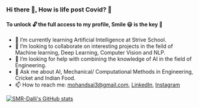 ### Hi there 👋, How is life post Covid? 🤔
#### To unlock 🔓 the full access to my profile, Smile 😃 is the key 🔑



- 🌱 I’m currently learning Artificial Intelligence at Strive School.
- 👯 I’m looking to collaborate on interesting projects in the feild of Machine learning, Deep Learning, Computer Vision and NLP.
- 🤔 I’m looking for help with combining the knowledge of AI in the field of Engineering.
- 💬 Ask me about AI, Mechanical/ Computational Methods in Engineering, Cricket and Indian Food.
- 📫 How to reach me: mohandsai3@gmail.com, [LinkedIn](https://www.linkedin.com/in/saimohan-dalli/), [Instagram](https://www.instagram.com/saimohandalli/)


[![SMR-Dalli's GitHub stats](https://github-readme-stats.vercel.app/api?username=smr-dalli)](https://github.com/smr-dalli/github-readme-stats)
